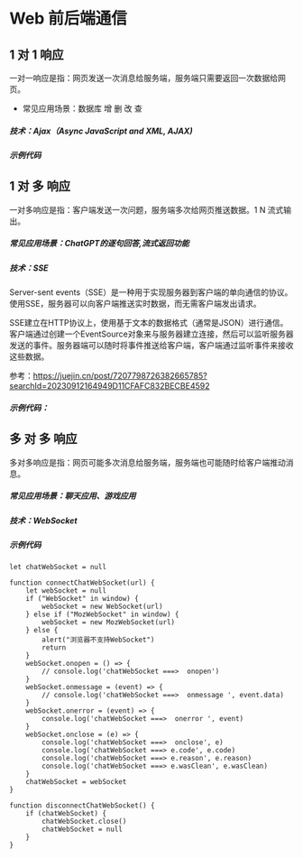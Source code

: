 # Web 前后端通信

## 1 对 1 响应

一对一响应是指：网页发送一次消息给服务端，服务端只需要返回一次数据给网页。

* 常见应用场景：数据库 增 删 改 查

##### 技术：Ajax（Async JavaScript and XML, AJAX)

##### 示例代码



## 1 对 多 响应

一对多响应是指：客户端发送一次问题，服务端多次给网页推送数据。1 N 流式输出。

##### 常见应用场景：ChatGPT的逐句回答,流式返回功能

##### 技术：SSE

Server-sent events（SSE）是一种用于实现服务器到客户端的单向通信的协议。使用SSE，服务器可以向客户端推送实时数据，而无需客户端发出请求。

SSE建立在HTTP协议上，使用基于文本的数据格式（通常是JSON）进行通信。客户端通过创建一个EventSource对象来与服务器建立连接，然后可以监听服务器发送的事件。服务器端可以随时将事件推送给客户端，客户端通过监听事件来接收这些数据。

参考：https://juejin.cn/post/7207798726382665785?searchId=20230912164949D11CFAFC832BECBE4592

##### 示例代码：


## 多 对 多 响应

多对多响应是指：网页可能多次消息给服务端，服务端也可能随时给客户端推动消息。

##### 常见应用场景：聊天应用、游戏应用

##### 技术：WebSocket

##### 示例代码

```
let chatWebSocket = null

function connectChatWebSocket(url) {
	let webSocket = null
    if ("WebSocket" in window) {
        webSocket = new WebSocket(url)
    } else if ("MozWebSocket" in window) {
        webSocket = new MozWebSocket(url)
    } else {
        alert("浏览器不支持WebSocket")
        return
    }
	webSocket.onopen = () => {
		// console.log('chatWebSocket ===>  onopen')
	}
	webSocket.onmessage = (event) => {
		// console.log('chatWebSocket ===>  onmessage ', event.data)
	}
	webSocket.onerror = (event) => {
		console.log('chatWebSocket ===>  onerror ', event)
	}
	webSocket.onclose = (e) => {
		console.log('chatWebSocket ===>  onclose', e)
		console.log('chatWebSocket ===> e.code', e.code)
		console.log('chatWebSocket ===> e.reason', e.reason)
		console.log('chatWebSocket ===> e.wasClean', e.wasClean)
	}
	chatWebSocket = webSocket
}

function disconnectChatWebSocket() {
	if (chatWebSocket) {
		chatWebSocket.close()
		chatWebSocket = null
	}
}
```